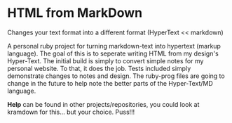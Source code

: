 # HTML from MarkDown

Changes your text format into a different format (HyperText << markdown)

A personal ruby project for turning markdown-text into hypertext (markup language). The goal of this is to seperate writing HTML from my design's Hyper-Text. The initial build is simply to convert simple notes for my personal website. To that, it does the job. Tests included simply demonstrate changes to notes and design. The ruby-prog files are going to change in the future to help note the better parts of the Hyper-Text/MD language.

**Help** can be found in other projects/repositories, you could look at kramdown for this... but your choice. Puss!!!
